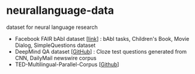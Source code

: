 # neurallanguage-data
dataset for neural language research

- Facebook FAIR bAbI dataset [[link](https://research.facebook.com/researchers/1543934539189348)] : bAbI tasks, Children's Book, Movie Dialog, SimpleQuestions dataset
- DeepMind QA dataset [[GitHub](https://github.com/deepmind/rc-data)] : Cloze test questions generated from CNN, DailyMail newswire corpus
- TED-Multilingual-Parallel-Corpus [[Github](https://github.com/ajinkyakulkarni14/TED-Multilingual-Parallel-Corpus)]
